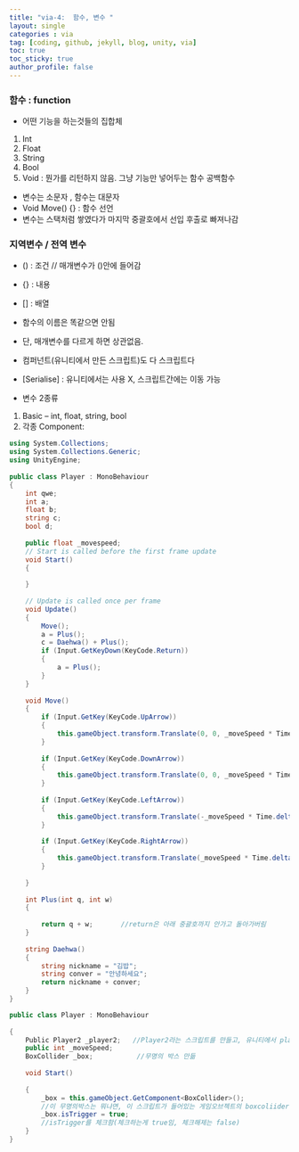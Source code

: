 ```yaml
---
title: "via-4:  함수, 변수 "
layout: single
categories : via
tag: [coding, github, jekyll, blog, unity, via]
toc: true
toc_sticky: true
author_profile: false
---
```



### 함수 : function
- 어떤 기능을 하는것들의 집합체
1. Int
2. Float
3. String
4. Bool
5. Void : 뭔가를 리턴하지 않음. 그냥 기능만 넣어두는 함수 공백함수

- 변수는 소문자 , 함수는 대문자
- Void Move() {} : 함수 선언
- 변수는 스택처럼 쌓였다가 마지막 중괄호에서 선입 후출로 빠져나감

### 지역변수 / 전역 변수
- () : 조건  // 매개변수가 ()안에 들어감
- {} : 내용
- [] : 배열

- 함수의 이름은 똑같으면 안됨
- 단, 매개변수를 다르게 하면 상관없음.
- 컴퍼넌트(유니티에서 만든 스크립트)도 다 스크립트다
- [Serialise] : 유니티에서는 사용 X, 스크립트간에는 이동 가능

- 변수 2종류
1. Basic – int, float, string, bool
2. 각종 Component:  

```c#
using System.Collections;
using System.Collections.Generic;
using UnityEngine;
 
public class Player : MonoBehaviour
{
    int qwe;
    int a;
    float b;
    string c;
    bool d;
 
    public float _movespeed;
    // Start is called before the first frame update
    void Start()
    {
        
    }
 
    // Update is called once per frame
    void Update()
    {
        Move();
        a = Plus();
        c = Daehwa() + Plus();
        if (Input.GetKeyDown(KeyCode.Return))
        {
            a = Plus();
        }
    }
 
    void Move()
    {
        if (Input.GetKey(KeyCode.UpArrow))
        {
            this.gameObject.transform.Translate(0, 0, _moveSpeed * Time.deltaTime);          // 1초에 5만큼 움직인다 
        }
 
        if (Input.GetKey(KeyCode.DownArrow))
        {
            this.gameObject.transform.Translate(0, 0, _moveSpeed * Time.deltaTime);
        }
 
        if (Input.GetKey(KeyCode.LeftArrow))
        {
            this.gameObject.transform.Translate(-_moveSpeed * Time.deltaTime, 0, 0);
        }
 
        if (Input.GetKey(KeyCode.RightArrow))
        {
            this.gameObject.transform.Translate(_moveSpeed * Time.deltaTime, 0, 0);
        }
 
    }
 
    int Plus(int q, int w)
    {
        
        return q + w;       //return은 아래 중괄호까지 안가고 돌아가버림
    }
 
    string Daehwa()
    {
        string nickname = "김밥";
        string conver = "안녕하세요";
        return nickname + conver;
    }
}     
```


```c#
public class Player : MonoBehaviour
 
{
    Public Player2 _player2;   //Player2라는 스크립트를 만들고, 유니티에서 player2가 담긴 오브젝트를 넣으면 player에서 접근가능
    public int _moveSpeed;
    BoxCollider _box;           //무명의 박스 만듦
 
    void Start()
 
    {
        _box = this.gameObject.GetComponent<BoxCollider>();                  //이 스크립트가 들어가있는 = this
        //이 무명의박스는 뭐냐면, 이 스크립트가 들어있는 게임오브젝트의 boxcoliider라는 컴퍼넌트를 가져와서 넣은 박스임
        _box.isTrigger = true;
        //isTrigger를 체크함(체크하는게 true임, 체크해제는 false)
    }
}
```
